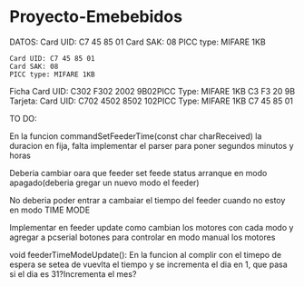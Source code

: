 # Proyecto-Emebebidos

DATOS:
    Card UID: C7 45 85 01
    Card SAK: 08
    PICC type: MIFARE 1KB

    Card UID: C7 45 85 01
    Card SAK: 08
    PICC type: MIFARE 1KB

Ficha
Card UID:  C302 F302 2002 9B02PICC Type: MIFARE 1KB 
C3 F3 20 9B
Tarjeta:
Card UID:  C702 4502 8502 102PICC Type: MIFARE 1KB
C7 45 85 01


TO DO:

En la funcion commandSetFeederTime(const char charReceived) la duracion en fija, falta implementar el parser para poner segundos minutos y horas

Deberia cambiar oara que feeder set feede status arranque en modo apagado(deberia gregar un nuevo modo el feeder)

No deberia poder entrar a cambaiar el tiempo del feeder cuando no estoy en modo TIME MODE

Implementar en feeder update como cambian los motores con cada modo y agregar a pcserial botones para controlar en modo manual los motores

void feederTimeModeUpdate():
    En la funcion al complir con el timepo de espera se setea de vuevlta el tiempo y se incrementa el dia en 1, que pasa si el dia es 31?Incrementa el mes?